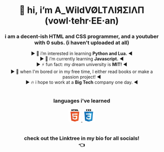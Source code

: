 <h1 align="center">👋 hi, i’m <strong>A_WildVØLTΛIЯΣIΛП</strong><br>(vowl·tehr·EE·an)</h1>

<h3 align="center">i am a decent-ish HTML and CSS programmer, and a youtuber with 0 subs. (i haven't uploaded at all)</h3>
<div align="center">
► 👀 i’m interested in learning <strong>Python and Lua.</strong> ◄<br>
► 🌱 i’m currently learning <strong>Javascript.</strong> ◄<br>
► ⚡ fun fact: my dream university is <strong>MIT!</strong> ◄<br>
► 🚀 when I'm bored or in my free time, I either read books or make a passion project! ◄<br>
► 🔥 i hope to work at a <strong>Big Tech</strong> company one day. ◄
</div>
<br>
<h3 align="center">languages i've learned</h3>
<div align="center">
<a href="https://www.w3.org/html/" rel="nofollow" class="docs-creator"> 
<img src="https://raw.githubusercontent.com/devicons/devicon/master/icons/html5/html5-original-wordmark.svg" alt="html5" width="40" height="40" style="max-width: 100%;"> 
</a>
<a href="https://www.w3.org/css/" rel="nofollow" class="docs-creator"> 
<img src="https://raw.githubusercontent.com/devicons/devicon/master/icons/css3/css3-original-wordmark.svg" alt="css3" width="40" height="40" style="max-width: 100%;"> 
</a>
</div>
<br>
<h3 align="center">check out the Linktree in my bio for all socials!<br>👈</h3>

<!---
TheVoltaireian/TheVoltaireian is a ✨ special ✨ repository because its `README.md` (this file) appears on your GitHub profile.
You can click the Preview link to take a look at your changes.
--->
